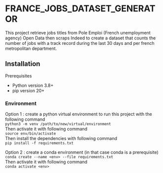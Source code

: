 # FRANCE_JOBS_DATASET_GENERATOR
This project retrieve jobs titles from Pole Emploi (French unemployment agency) Open Data then scraps Indeed to create a dataset that counts the number of jobs with a track record during the last 30 days and per french metropolitan department.

## Installation
Prerequisites
- Python version 3.8+
- pip version 20+

### Environment
Option 1 : 
create a python virtual environment to run this project with the following command
<br />``python3 -m venv /path/to/new/virtual/environment``<br />
Then activate it with following command 
<br />``source env/bin/activate``<br />
Then install the dependencies with following command
<br />``pip install -f requirements.txt``<br />

Option 2 : create a conda environment (in that case conda is a prerequisite)
<br />``conda create --name <env> --file requirements.txt``<br />
Then activate it with following command 
<br />``conda activate <env>``<br />






